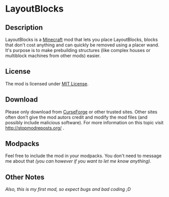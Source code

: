 # LayoutBlocks

## Description

LayoutBlocks is a [Minecraft](https://minecraft.net/) mod that lets you place LayoutBlocks, blocks that don't cost anything and can quickly be removed using a placer wand. It's purpose is to make prebuilding structures (like complex houses or multiblock machines from other mods) easier.


## License

The mod is licensed under [MIT License](https://opensource.org/licenses/MIT).


## Download 

Please only download from [CurseForge](https://minecraft.curseforge.com/projects/layoutblocks) or other trusted sites. Other sites often don't give the mod autors credit and modify the mod files (and possibly include malicious software). For more information on this topic visit http://stopmodreposts.org/ .


## Modpacks

Feel free to include the mod in your modpacks. You don't need to message me about that *(you can however if you want to let me know anything)*.


## Other Notes

*Also, this is my first mod, so expect bugs and bad coding ;D*
